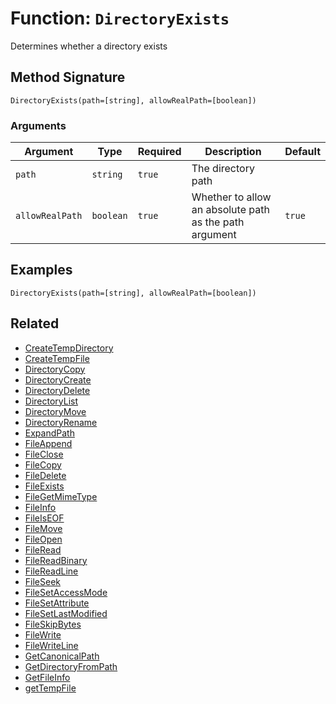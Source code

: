 [comment]: # (Note: This documentation is generated dynamically in the build process.  To modify the contents, change the javadoc on the _invoke method of the BIF class)

# Function: `DirectoryExists`

Determines whether a directory exists

## Method Signature
```
DirectoryExists(path=[string], allowRealPath=[boolean])
```
### Arguments

| Argument | Type | Required | Description | Default |
|----------|------|----------|-------------|---------|
| `path` | `string` | `true` | The directory path |  |
| `allowRealPath` | `boolean` | `true` | Whether to allow an absolute path as the path argument | `true` |

## Examples

```
DirectoryExists(path=[string], allowRealPath=[boolean])
```

## Related
  * [CreateTempDirectory](CreateTempDirectory.md)
  * [CreateTempFile](CreateTempFile.md)
  * [DirectoryCopy](DirectoryCopy.md)
  * [DirectoryCreate](DirectoryCreate.md)
  * [DirectoryDelete](DirectoryDelete.md)
  * [DirectoryList](DirectoryList.md)
  * [DirectoryMove](DirectoryMove.md)
  * [DirectoryRename](DirectoryRename.md)
  * [ExpandPath](ExpandPath.md)
  * [FileAppend](FileAppend.md)
  * [FileClose](FileClose.md)
  * [FileCopy](FileCopy.md)
  * [FileDelete](FileDelete.md)
  * [FileExists](FileExists.md)
  * [FileGetMimeType](FileGetMimeType.md)
  * [FileInfo](FileInfo.md)
  * [FileIsEOF](FileIsEOF.md)
  * [FileMove](FileMove.md)
  * [FileOpen](FileOpen.md)
  * [FileRead](FileRead.md)
  * [FileReadBinary](FileReadBinary.md)
  * [FileReadLine](FileReadLine.md)
  * [FileSeek](FileSeek.md)
  * [FileSetAccessMode](FileSetAccessMode.md)
  * [FileSetAttribute](FileSetAttribute.md)
  * [FileSetLastModified](FileSetLastModified.md)
  * [FileSkipBytes](FileSkipBytes.md)
  * [FileWrite](FileWrite.md)
  * [FileWriteLine](FileWriteLine.md)
  * [GetCanonicalPath](GetCanonicalPath.md)
  * [GetDirectoryFromPath](GetDirectoryFromPath.md)
  * [GetFileInfo](GetFileInfo.md)
  * [getTempFile](getTempFile.md)
